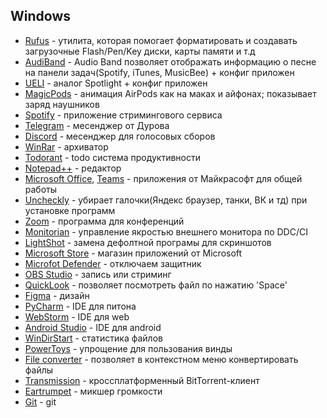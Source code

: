 ## Windows
* [Rufus](https://rufus.ie/) - утилита, которая помогает форматировать и создавать загрузочные Flash/Pen/Key диски, карты памяти и т.д
* [AudiBand](https://github.com/dsafa/audio-band) - Audio Band позволяет отображать информацию о песне на панели задач(Spotify, iTunes, MusicBee) + конфиг приложен
* [UELI](https://ueli.app/#/) - аналог Spotlight + конфиг приложен
* [MagicPods](https://www.microsoft.com/en-us/p/magicpods/9p6skkfkshkm?activetab=pivot:overviewtab) - анимация AirPods как на маках и айфонах; показывает заряд наушников
* [Spotify](https://www.spotify.com/ua/download) - приложение стримингового сервиса
* [Telegram](https://telegram.org) - месенджер от Дурова
* [Discord](https://discord.com/download) - месенджер для голосовых сборов
* [WinRar](https://www.win-rar.com/predownload.html?&L=4) - архиватор
* [Todorant](https://todorant.com/) - todo система продуктивности
* [Notepad++](https://notepad-plus-plus.org/downloads/) - редактор
* [Microsoft Office](https://portal.office.com/account#installs&SoftwareManageLayout=Panel_MicrosoftOffice_ClientDownload), [Teams](https://teams.microsoft.com/) - приложения от Майкрасофт для общей работы
* [Uncheckly](https://unchecky.com/) - убирает галочки(Яндекс браузер, танки, ВК и тд) при установке программ
* [Zoom](https://ukma-edu-ua.zoom.us/download) - программа для конференций
* [Monitorian](https://github.com/emoacht/Monitorian) - управление якростью внешнего монитора по DDC/CI
* [LightShot](https://app.prntscr.com/ru/) - замена дефолтной програмы для скриншотов
* [Microsoft Store](https://4pda.ru/forum/index.php?showtopic=926185) - магазин приложений от Microsoft
* [Microfot Defender](https://remontka.pro/windows-defender-turn-off/) - отключаем защитник
* [OBS Studio](https://obsproject.com/ru) - запись или стриминг
* [QuickLook](https://github.com/QL-Win/QuickLook) - позволяет посмотреть файл по нажатию 'Space'
* [Figma](https://www.figma.com/downloads/) - дизайн
* [PyCharm](https://www.jetbrains.com/pycharm/) - IDE для питона
* [WebStorm](https://www.jetbrains.com/webstorm/) - IDE для web
* [Android Studio](https://developer.android.com/studio) - IDE для android
* [WinDirStart](https://windirstat.net/download.html) - статистика файлов
* [PowerToys](https://github.com/microsoft/PowerToys) - упрощение для пользования винды
* [File converter](https://file-converter.org/) - позволяет в контекстном меню конвертировать файлы
* [Transmission](https://transmissionbt.com/download/) - кроссплатформенный BitTorrent-клиент
* [Eartrumpet](https://eartrumpet.app/) - микшер громкости
* [Git](https://git-scm.com/downloads) - git

